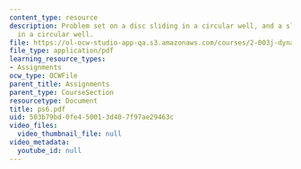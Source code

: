 ```yaml
---
content_type: resource
description: Problem set on a disc sliding in a circular well, and a slender rod sliding
  in a circular well.
file: https://ol-ocw-studio-app-qa.s3.amazonaws.com/courses/2-003j-dynamics-and-control-i-fall-2007/503b79bd0fe450013d407f97ae29463c_ps6.pdf
file_type: application/pdf
learning_resource_types:
- Assignments
ocw_type: OCWFile
parent_title: Assignments
parent_type: CourseSection
resourcetype: Document
title: ps6.pdf
uid: 503b79bd-0fe4-5001-3d40-7f97ae29463c
video_files:
  video_thumbnail_file: null
video_metadata:
  youtube_id: null
---
```

